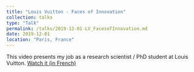```yaml
---
title: "Louis Vuitton - Faces of Innovation"
collection: talks
type: "Talk"
permalink: /talks/2019-12-01-LV_FacesofInnovation.md
date: 2019-12-01
location: "Paris, France"
---
```



This video presents my job as a research scientist / PhD student at Louis Vuitton.
[Watch it (in French)](https://www.linkedin.com/posts/louis-vuitton_louis-vuitton-faces-of-innovation-activity-6643537852607139840-SRRr?fbclid=IwAR3_qvfbHiUAOKc1JWng3I-pWolIGyiONBypgUFmRB45yUVhp5G52vtQqYU)
